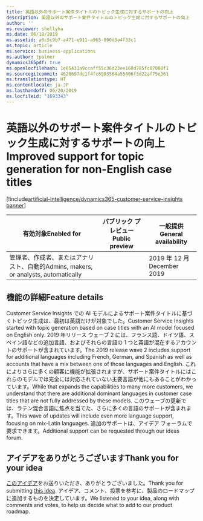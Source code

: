 ```yaml
---
title: 英語以外のサポート案件タイトルのトピック生成に対するサポートの向上
description: 英語以外のサポート案件タイトルのトピック生成に対するサポートの向上
author: ''
ms.reviewer: shellyha
ms.date: 06/18/2019
ms.assetid: a6c5c9b7-a471-e911-a965-000d3a4f33c1
ms.topic: article
ms.service: business-applications
ms.author: tpalmer
dynamics365pdf: true
ms.openlocfilehash: 1e65431a9ccaff55c36d23ee160d785fc07088f1
ms.sourcegitcommit: 4620697dc1f4fc6903504a55406f3d22af75e361
ms.translationtype: HT
ms.contentlocale: ja-JP
ms.lasthandoff: 06/20/2019
ms.locfileid: "1693343"
---
```

# <a name="improved-support-for-topic-generation-for-non-english-case-titles"></a><span data-ttu-id="dd881-103">英語以外のサポート案件タイトルのトピック生成に対するサポートの向上</span><span class="sxs-lookup"><span data-stu-id="dd881-103">Improved support for topic generation for non-English case titles</span></span>
[!include[artificial-intelligence/dynamics365-customer-service-insights banner](../includes/artificial-intelligence/dynamics365-customer-service-insights.md)]

| <span data-ttu-id="dd881-104">有効対象</span><span class="sxs-lookup"><span data-stu-id="dd881-104">Enabled for</span></span>    |  <span data-ttu-id="dd881-105">パブリック プレビュー</span><span class="sxs-lookup"><span data-stu-id="dd881-105">Public preview</span></span> | <span data-ttu-id="dd881-106">一般提供</span><span class="sxs-lookup"><span data-stu-id="dd881-106">General availability</span></span> | 
| ---------- | ---------- |---------- |
|<span data-ttu-id="dd881-107">管理者、作成者、またはアナリスト、自動的</span><span class="sxs-lookup"><span data-stu-id="dd881-107">Admins, makers, or analysts, automatically</span></span>|| <span data-ttu-id="dd881-108">2019 年 12 月</span><span class="sxs-lookup"><span data-stu-id="dd881-108">December 2019</span></span>|






## <a name="feature-details"></a><span data-ttu-id="dd881-109">機能の詳細</span><span class="sxs-lookup"><span data-stu-id="dd881-109">Feature details</span></span>
<!--feature detail start -->
<span data-ttu-id="dd881-110">Customer Service Insights での AI モデルによるサポート案件タイトルに基づくトピック生成は、最初は英語だけが対象でした。</span><span class="sxs-lookup"><span data-stu-id="dd881-110">Customer Service Insights started with topic generation based on case titles with an AI model focused on English only.</span></span> <span data-ttu-id="dd881-111">2019 年リリース ウェーブ 2 には、フランス語、ドイツ語、スペイン語などの追加言語、およびそれらの言語の 1 つと英語が混在するアカウントのサポートが含まれています。</span><span class="sxs-lookup"><span data-stu-id="dd881-111">The 2019 release wave 2 includes support for additional languages including French, German, and Spanish as well as accounts that have a mix between one of those languages and English.</span></span> <span data-ttu-id="dd881-112">これによりさらに多くの顧客に機能が拡張されますが、サポート案件タイトルにはこれらのモデルでは完全には対応されていない主要言語が他にもあることがわかっています。</span><span class="sxs-lookup"><span data-stu-id="dd881-112">While that expands the capabilities to many more customers, we understand that there are additional dominant languages in customer case titles that are not fully addressed by these models.</span></span> <span data-ttu-id="dd881-113">このウェーブの更新では、ラテン混合言語に焦点を当てた、さらに多くの言語のサポートが含まれます。</span><span class="sxs-lookup"><span data-stu-id="dd881-113">This wave of updates will include even more language support, focusing on mix-Latin languages.</span></span> <span data-ttu-id="dd881-114">追加のサポートは、アイデア フォーラムで要求できます。</span><span class="sxs-lookup"><span data-stu-id="dd881-114">Additional support can be requested through our ideas forum.</span></span>
<!--feature detail end -->











## <a name="thank-you-for-your-idea"></a><span data-ttu-id="dd881-115">アイデアをありがとうございます</span><span class="sxs-lookup"><span data-stu-id="dd881-115">Thank you for your idea</span></span>
<span data-ttu-id="dd881-116">[このアイデア](https://aka.ms/csiideas)をお送りいただき、ありがとうございました。</span><span class="sxs-lookup"><span data-stu-id="dd881-116">Thank you for submitting [this idea](https://aka.ms/csiideas).</span></span> <span data-ttu-id="dd881-117">アイデア、コメント、投票を参考に、製品のロードマップに追加するものを決定しています。</span><span class="sxs-lookup"><span data-stu-id="dd881-117">We listened to your idea, along with comments and votes, to help us decide what to add to our product roadmap.</span></span>